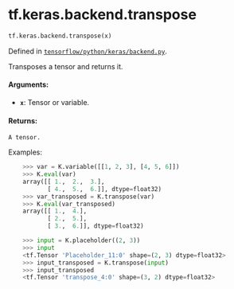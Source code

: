 <div itemscope itemtype="http://developers.google.com/ReferenceObject">
<meta itemprop="name" content="tf.keras.backend.transpose" />
</div>

# tf.keras.backend.transpose

``` python
tf.keras.backend.transpose(x)
```



Defined in [`tensorflow/python/keras/backend.py`](https://www.tensorflow.org/code/tensorflow/python/keras/backend.py).

Transposes a tensor and returns it.

#### Arguments:

* <b>`x`</b>: Tensor or variable.


#### Returns:

    A tensor.

Examples:
```python
    >>> var = K.variable([[1, 2, 3], [4, 5, 6]])
    >>> K.eval(var)
    array([[ 1.,  2.,  3.],
           [ 4.,  5.,  6.]], dtype=float32)
    >>> var_transposed = K.transpose(var)
    >>> K.eval(var_transposed)
    array([[ 1.,  4.],
           [ 2.,  5.],
           [ 3.,  6.]], dtype=float32)
```

```python
    >>> input = K.placeholder((2, 3))
    >>> input
    <tf.Tensor 'Placeholder_11:0' shape=(2, 3) dtype=float32>
    >>> input_transposed = K.transpose(input)
    >>> input_transposed
    <tf.Tensor 'transpose_4:0' shape=(3, 2) dtype=float32>

```